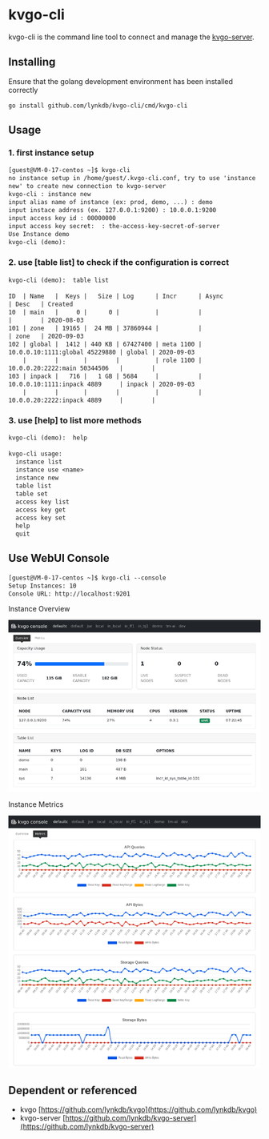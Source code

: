 # kvgo-cli

kvgo-cli is the command line tool to connect and manage the [kvgo-server](https://github.com/lynkdb/kvgo-server).


## Installing

Ensure that the golang development environment has been installed correctly

``` shell
go install github.com/lynkdb/kvgo-cli/cmd/kvgo-cli
```

## Usage


### 1. first instance setup

``` shell
[guest@VM-0-17-centos ~]$ kvgo-cli
no instance setup in /home/guest/.kvgo-cli.conf, try to use 'instance new' to create new connection to kvgo-server
kvgo-cli : instance new
input alias name of instance (ex: prod, demo, ...) : demo
input instace address (ex. 127.0.0.1:9200) : 10.0.0.1:9200
input access key id : 00000000
input access key secret:  : the-access-key-secret-of-server
Use Instance demo
kvgo-cli (demo):
```

### 2. use [table list] to check if the configuration is correct

``` shell
kvgo-cli (demo):  table list

ID  | Name   |  Keys |   Size | Log      | Incr      | Async                          | Desc   | Created   
10  | main   |     0 |      0 |          |           |                                |        | 2020-08-03
101 | zone   | 19165 |  24 MB | 37860944 |           |                                | zone   | 2020-09-03
102 | global |  1412 | 440 KB | 67427400 | meta 1100 | 10.0.0.10:1111:global 45229880 | global | 2020-09-03
    |        |       |        |          | role 1100 | 10.0.0.20:2222:main 50344506   |        |           
103 | inpack |   716 |   1 GB | 5684     |           | 10.0.0.10:1111:inpack 4889     | inpack | 2020-09-03
    |        |       |        |          |           | 10.0.0.20:2222:inpack 4889     |        |           
```

### 3. use [help] to list more methods

``` shell
kvgo-cli (demo):  help

kvgo-cli usage:
  instance list
  instance use <name>
  instance new
  table list
  table set
  access key list
  access key get
  access key set
  help
  quit
```

## Use WebUI Console

``` shell
[guest@VM-0-17-centos ~]$ kvgo-cli --console
Setup Instances: 10
Console URL: http://localhost:9201
```

Instance Overview

![overview](misc/assets/console-01.cmp.png)


Instance Metrics

![metrics](misc/assets/console-02.cmp.png)


## Dependent or referenced

* kvgo [https://github.com/lynkdb/kvgo](https://github.com/lynkdb/kvgo)
* kvgo-server [https://github.com/lynkdb/kvgo-server](https://github.com/lynkdb/kvgo-server)
